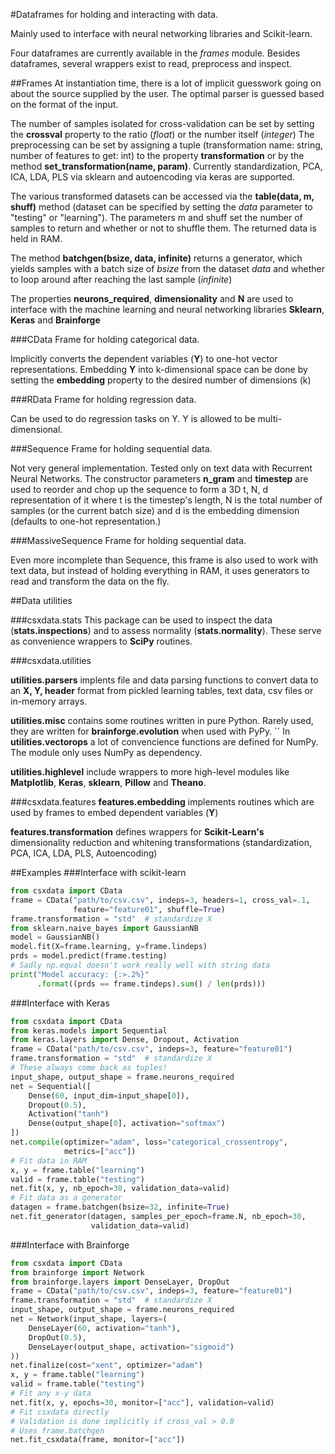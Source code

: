 #Dataframes for holding and interacting with data.

Mainly used to interface with neural networking libraries and Scikit-learn.

Four dataframes are currently available in the *frames* module.
Besides dataframes, several wrappers exist to read, preprocess and inspect.

##Frames
At instantiation time, there is a lot of implicit guesswork going on about
the source supplied by the user. The optimal parser is guessed based on the
format of the input.

The number of samples isolated for cross-validation can be set by setting the
**crossval** property to the ratio (*float*) or the number itself (*integer*)
The preprocessing can be set by assigning a tuple (transformation name: string,
number of features to get: int) to the property **transformation** or by the
method **set_transformation(name, param)**.
Currently standardization, PCA, ICA, LDA, PLS via sklearn and autoencoding via
keras are supported.

The various transformed datasets can be accessed via the **table(data, m, shuff)**
method (dataset can be specified by setting the *data* parameter to "testing" or "learning").
The parameters m and shuff set the number of samples to return and whether or not to
shuffle them. The returned data is held in RAM.

The method **batchgen(bsize, data, infinite)** returns a generator, which yields
samples with a batch size of *bsize* from the dataset *data* and whether to loop around
after reaching the last sample (*infinite*)

The properties **neurons_required**, **dimensionality** and **N** are used to interface with
the machine learning and neural networking libraries **Sklearn**, **Keras** and **Brainforge**

###CData
Frame for holding categorical data.

Implicitly converts the dependent variables (**Y**) to one-hot vector representations.
Embedding **Y** into k-dimensional space can be done by setting the **embedding** property
to the desired number of dimensions (k) 

###RData
Frame for holding regression data.

Can be used to do regression tasks on Y. Y is allowed to be multi-dimensional.

###Sequence
Frame for holding sequential data.

Not very general implementation. Tested only on text data with Recurrent Neural Networks.
The constructor parameters **n_gram** and **timestep** are used to reorder and chop up the
sequence to form a 3D t, N, d representation of it where t is the timestep's length,
N is the total number of samples (or the current batch size) and d is the embedding dimension
(defaults to one-hot representation.)

###MassiveSequence
Frame for holding sequential data.

Even more incomplete than Sequence, this frame is also used to work with text data, but instead of
holding everything in RAM, it uses generators to read and transform the data on the fly.

##Data utilities

###csxdata.stats
This package can be used to inspect the data (**stats.inspections**) and to assess normality
(**stats.normality**). These serve as convenience wrappers to **SciPy** routines.

###csxdata.utilities

**utilities.parsers** implents file and data parsing functions to convert data to an **X, Y, header**
format from pickled learning tables, text data, csv files or in-memory arrays.

**utilities.misc** contains some routines written in pure Python. Rarely used, they are written
for **brainforge.evolution** when used with PyPy.
``
In **utilities.vectorops** a lot of convencience functions are defined for NumPy. The module
only uses NumPy as dependency.

**utilities.highlevel** include wrappers to more high-level modules like **Matplotlib**, **Keras**,
**sklearn**, **Pillow** and **Theano**.

###csxdata.features
**features.embedding** implements routines which are used by frames to embed dependent variables (**Y**)

**features.transformation** defines wrappers for **Scikit-Learn's** dimensionality reduction and
whitening transformations (standardization, PCA, ICA, LDA, PLS, Autoencoding)

##Examples
###Interface with scikit-learn

```python
from csxdata import CData
frame = CData("path/to/csv.csv", indeps=3, headers=1, cross_val=.1,
              feature="feature01", shuffle=True)
frame.transformation = "std"  # standardize X
from sklearn.naive_bayes import GaussianNB
model = GaussianNB()
model.fit(X=frame.learning, y=frame.lindeps)
prds = model.predict(frame.testing)
# Sadly np.equal doesn't work really well with string data
print("Model accuracy: {:>.2%}"
      .format((prds == frame.tindeps).sum() / len(prds)))
```

###Interface with Keras
```python
from csxdata import CData
from keras.models import Sequential
from keras.layers import Dense, Dropout, Activation
frame = CData("path/to/csv.csv", indeps=3, feature="feature01")
frame.transformation = "std"  # standardize X
# These always come back as tuples!
input_shape, output_shape = frame.neurons_required
net = Sequential([
    Dense(60, input_dim=input_shape[0]),
    Dropout(0.5),
    Activation("tanh")
    Dense(output_shape[0], activation="softmax")
])
net.compile(optimizer="adam", loss="categorical_crossentropy",
            metrics=["acc"])
# Fit data in RAM
x, y = frame.table("learning")
valid = frame.table("testing")
net.fit(x, y, nb_epoch=30, validation_data=valid)
# Fit data as a generator
datagen = frame.batchgen(bsize=32, infinite=True)
net.fit_generator(datagen, samples_per_epoch=frame.N, nb_epoch=30,
                  validation_data=valid)
```

###Interface with Brainforge
```python
from csxdata import CData
from brainforge import Network
from brainforge.layers import DenseLayer, DropOut
frame = CData("path/to/csv.csv", indeps=3, feature="feature01")
frame.transformation = "std"  # standardize X
input_shape, output_shape = frame.neurons_required
net = Network(input_shape, layers=(
    DenseLayer(60, activation="tanh"),
    DropOut(0.5),
    DenseLayer(output_shape, activation="sigmoid")
))
net.finalize(cost="xent", optimizer="adam")
x, y = frame.table("learning")
valid = frame.table("testing")
# Fit any x-y data
net.fit(x, y, epochs=30, monitor=["acc"], validation=valid)
# Fit csxdata directly
# Validation is done implicitly if cross_val > 0.0
# Uses frame.batchgen
net.fit_csxdata(frame, monitor=["acc"])
```
